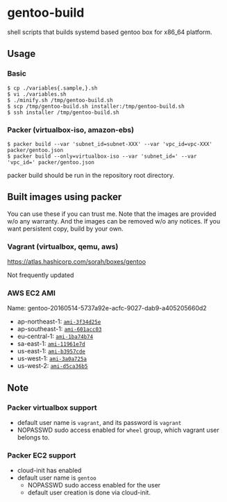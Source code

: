 # gentoo-build

shell scripts that builds systemd based gentoo box for x86_64 platform.

## Usage

### Basic

```
$ cp ./variables{.sample,}.sh
$ vi ./variables.sh
$ ./minify.sh /tmp/gentoo-build.sh
$ scp /tmp/gentoo-build.sh installer:/tmp/gentoo-build.sh
$ ssh installer /tmp/gentoo-build.sh
```

### Packer (virtualbox-iso, amazon-ebs)

```
$ packer build --var 'subnet_id=subnet-XXX' --var 'vpc_id=vpc-XXX' packer/gentoo.json
$ packer build --only=virtualbox-iso --var 'subnet_id=' --var 'vpc_id=' packer/gentoo.json
```

packer build should be run in the repository root directory.

## Built images using packer

You can use these if you can trust me. Note that the images are provided w/o any warranty. And the images can be removed w/o any notices.
If you want persistent copy, build by your own.

### Vagrant (virtualbox, qemu, aws)

https://atlas.hashicorp.com/sorah/boxes/gentoo

Not frequently updated

### AWS EC2 AMI

Name: gentoo-20160514-5737a92e-acfc-9027-dab9-a405205660d2

- ap-northeast-1: [`ami-3f34d25e`](https://console.aws.amazon.com/ec2/home?region=ap-northeast-1#launchAmi=ami-3f34d25e)
- ap-southeast-1: [`ami-601acc03`](https://console.aws.amazon.com/ec2/home?region=ap-southeast-1#launchAmi=ami-601acc03)
- eu-central-1: [`ami-1ba74b74`](https://console.aws.amazon.com/ec2/home?region=eu-central-1#launchAmi=ami-1ba74b74)
- sa-east-1: [`ami-11961e7d`](https://console.aws.amazon.com/ec2/home?region=sa-east-1#launchAmi=ami-11961e7d)
- us-east-1: [`ami-b3957cde`](https://console.aws.amazon.com/ec2/home?region=us-east-1#launchAmi=ami-b3957cde)
- us-west-1: [`ami-3a0a725a`](https://console.aws.amazon.com/ec2/home?region=us-west-1#launchAmi=ami-3a0a725a)
- us-west-2: [`ami-d5ca36b5`](https://console.aws.amazon.com/ec2/home?region=us-west-2#launchAmi=ami-d5ca36b5)

<!-- s/\v^(.+): (.+)$/- \1: [`\2`](https:\/\/console.aws.amazon.com\/ec2\/home?region=\1#launchAmi=\2)/ -->

## Note

### Packer virtualbox support

- default user name is `vagrant`, and its password is `vagrant`
- NOPASSWD sudo access enabled for `wheel` group, which vagrant user belongs to.

### Packer EC2 support

- cloud-init has enabled
- default user name is `gentoo`
  - NOPASSWD sudo access enabled for the user
  - default user creation is done via cloud-init.
